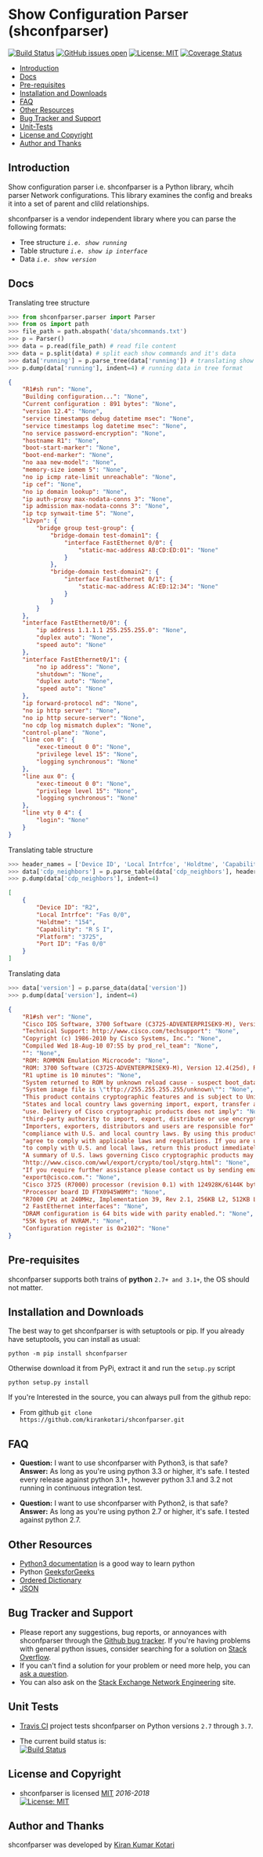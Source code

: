 # Show Configuration Parser (shconfparser)

[![Build Status](https://travis-ci.org/kirankotari/shconfparser.svg?branch=master)](https://travis-ci.org/kirankotari/shconfparser)
[![GitHub issues open](https://img.shields.io/github/issues/kirankotari/shconfparser.svg?maxAge=2592000)](https://github.com/kirankotari/shconfparser/issues)
[![License: MIT](https://img.shields.io/badge/License-MIT-yellow.svg)](https://opensource.org/licenses/MIT)
[![Coverage Status](https://coveralls.io/repos/github/kirankotari/shconfparser/badge.svg?branch=master)](https://coveralls.io/github/kirankotari/shconfparser?branch=master)

- [Introduction](#introduction)
- [Docs](#docs)
- [Pre-requisites](#pre-requisites)
- [Installation and Downloads](#installation-and-downloads)
- [FAQ](#faq)
- [Other Resources](#other-resources)
- [Bug Tracker and Support](#bug-tracker-and-support)
- [Unit-Tests](#unit-tests)
- [License and Copyright](#license-and-copyright)
- [Author and Thanks](#author-and-thanks)

## Introduction

Show configuration parser i.e. shconfparser is a Python library, whcih parser Network configurations. 
This library examines the config and breaks it into a set of parent and clild relationships.

shconfparser is a vendor independent library where you can parse the following formats:

- Tree structure *`i.e. show running`*
- Table structure *`i.e. show ip interface`*
- Data *`i.e. show version`*

[//]: # (TODO: need to add sh run image)
[//]: # (TODO: need to add sh cdp neig image)
[//]: # (TODO: need to add asserts folder)

## Docs

Translating tree structure

```python
>>> from shconfparser.parser import Parser
>>> from os import path
>>> file_path = path.abspath('data/shcommands.txt')
>>> p = Parser()
>>> data = p.read(file_path) # read file content
>>> data = p.split(data) # split each show commands and it's data
>>> data['running'] = p.parse_tree(data['running']) # translating show running data to tree format
>>> p.dump(data['running'], indent=4) # running data in tree format
```

```json
{
    "R1#sh run": "None",
    "Building configuration...": "None",
    "Current configuration : 891 bytes": "None",
    "version 12.4": "None",
    "service timestamps debug datetime msec": "None",
    "service timestamps log datetime msec": "None",
    "no service password-encryption": "None",
    "hostname R1": "None",
    "boot-start-marker": "None",
    "boot-end-marker": "None",
    "no aaa new-model": "None",
    "memory-size iomem 5": "None",
    "no ip icmp rate-limit unreachable": "None",
    "ip cef": "None",
    "no ip domain lookup": "None",
    "ip auth-proxy max-nodata-conns 3": "None",
    "ip admission max-nodata-conns 3": "None",
    "ip tcp synwait-time 5": "None",
    "l2vpn": {
        "bridge group test-group": {
            "bridge-domain test-domain1": {
                "interface FastEthernet 0/0": {
                    "static-mac-address AB:CD:ED:01": "None"
                }
            },
            "bridge-domain test-domain2": {
                "interface FastEthernet 0/1": {
                    "static-mac-address AC:ED:12:34": "None"
                }
            }
        }
    },
    "interface FastEthernet0/0": {
        "ip address 1.1.1.1 255.255.255.0": "None",
        "duplex auto": "None",
        "speed auto": "None"
    },
    "interface FastEthernet0/1": {
        "no ip address": "None",
        "shutdown": "None",
        "duplex auto": "None",
        "speed auto": "None"
    },
    "ip forward-protocol nd": "None",
    "no ip http server": "None",
    "no ip http secure-server": "None",
    "no cdp log mismatch duplex": "None",
    "control-plane": "None",
    "line con 0": {
        "exec-timeout 0 0": "None",
        "privilege level 15": "None",
        "logging synchronous": "None"
    },
    "line aux 0": {
        "exec-timeout 0 0": "None",
        "privilege level 15": "None",
        "logging synchronous": "None"
    },
    "line vty 0 4": {
        "login": "None"
    }
}
```

Translating table structure

```python
>>> header_names = ['Device ID', 'Local Intrfce', 'Holdtme', 'Capability', 'Platform', 'Port ID']
>>> data['cdp_neighbors'] = p.parse_table(data['cdp_neighbors'], header_names=header_names)
>>> p.dump(data['cdp_neighbors'], indent=4)
```

```json
[
    {
        "Device ID": "R2",
        "Local Intrfce": "Fas 0/0",
        "Holdtme": "154",
        "Capability": "R S I",
        "Platform": "3725",
        "Port ID": "Fas 0/0"
    }
]
```

Translating data

```python
>>> data['version'] = p.parse_data(data['version'])
>>> p.dump(data['version'], indent=4)
```

```json
{
    "R1#sh ver": "None",
    "Cisco IOS Software, 3700 Software (C3725-ADVENTERPRISEK9-M), Version 12.4(25d), RELEASE SOFTWARE (fc1)": "None",
    "Technical Support: http://www.cisco.com/techsupport": "None",
    "Copyright (c) 1986-2010 by Cisco Systems, Inc.": "None",
    "Compiled Wed 18-Aug-10 07:55 by prod_rel_team": "None",
    "": "None",
    "ROM: ROMMON Emulation Microcode": "None",
    "ROM: 3700 Software (C3725-ADVENTERPRISEK9-M), Version 12.4(25d), RELEASE SOFTWARE (fc1)": "None",
    "R1 uptime is 10 minutes": "None",
    "System returned to ROM by unknown reload cause - suspect boot_data[BOOT_COUNT] 0x0, BOOT_COUNT 0, BOOTDATA 19": "None",
    "System image file is \"tftp://255.255.255.255/unknown\"": "None",
    "This product contains cryptographic features and is subject to United": "None",
    "States and local country laws governing import, export, transfer and": "None",
    "use. Delivery of Cisco cryptographic products does not imply": "None",
    "third-party authority to import, export, distribute or use encryption.": "None",
    "Importers, exporters, distributors and users are responsible for": "None",
    "compliance with U.S. and local country laws. By using this product you": "None",
    "agree to comply with applicable laws and regulations. If you are unable": "None",
    "to comply with U.S. and local laws, return this product immediately.": "None",
    "A summary of U.S. laws governing Cisco cryptographic products may be found at:": "None",
    "http://www.cisco.com/wwl/export/crypto/tool/stqrg.html": "None",
    "If you require further assistance please contact us by sending email to": "None",
    "export@cisco.com.": "None",
    "Cisco 3725 (R7000) processor (revision 0.1) with 124928K/6144K bytes of memory.": "None",
    "Processor board ID FTX0945W0MY": "None",
    "R7000 CPU at 240MHz, Implementation 39, Rev 2.1, 256KB L2, 512KB L3 Cache": "None",
    "2 FastEthernet interfaces": "None",
    "DRAM configuration is 64 bits wide with parity enabled.": "None",
    "55K bytes of NVRAM.": "None",
    "Configuration register is 0x2102": "None"
}
```

## Pre-requisites

shconfparser supports both trains of **python** `2.7+ and 3.1+`, the OS should not matter.

## Installation and Downloads

The best way to get shconfparser is with setuptools or pip. If you already have setuptools, you can install as usual:

`python -m pip install shconfparser`

Otherwise download it from PyPi, extract it and run the `setup.py` script

`python setup.py install`

If you're Interested in the source, you can always pull from the github repo:

- From github `git clone https://github.com/kirankotari/shconfparser.git`

## FAQ

- **Question:** I want to use shconfparser with Python3, is that safe?  
 **Answer:** As long as you're using python 3.3 or higher, it's safe. I tested every release against python 3.1+, however python 3.1 and 3.2 not running in continuous integration test.  

- **Question:** I want to use shconfparser with Python2, is that safe?  
 **Answer:** As long as you're using python 2.7 or higher, it's safe. I tested against python 2.7.

## Other Resources

- [Python3 documentation](https://docs.python.org/3/) is a good way to learn python
- Python [GeeksforGeeks](https://www.geeksforgeeks.org/python-programming-language/)
- [Ordered Dictionary](https://docs.python.org/2/library/collections.html#collections.OrderedDict)
- [JSON](http://json.org/)

## Bug Tracker and Support

- Please report any suggestions, bug reports, or annoyances with shconfparser through the [Github bug tracker](https://github.com/kirankotari/shconfparser/issues). If you're having problems with general python issues, consider searching for a solution on [Stack Overflow](https://stackoverflow.com/search?q=).
- If you can't find a solution for your problem or need more help, you can [ask a question](https://stackoverflow.com/questions/ask).
- You can also ask on the [Stack Exchange Network Engineering](https://networkengineering.stackexchange.com/) site.

## Unit Tests

- [Travis CI](https://travis-ci.org/kirankotari/shconfparser/builds) project tests shconfparser on Python versions `2.7` through `3.7`.

- The current build status is:  
 [![Build Status](https://travis-ci.org/kirankotari/shconfparser.svg?branch=master)](https://travis-ci.org/kirankotari/shconfparser)

## License and Copyright

- shconfparser is licensed [MIT](http://opensource.org/licenses/mit-license.php) *2016-2018*  
 [![License: MIT](https://img.shields.io/badge/License-MIT-yellow.svg)](https://opensource.org/licenses/MIT)

## Author and Thanks

shconfparser was developed by [Kiran Kumar Kotari](https://github.com/kirankotari)
